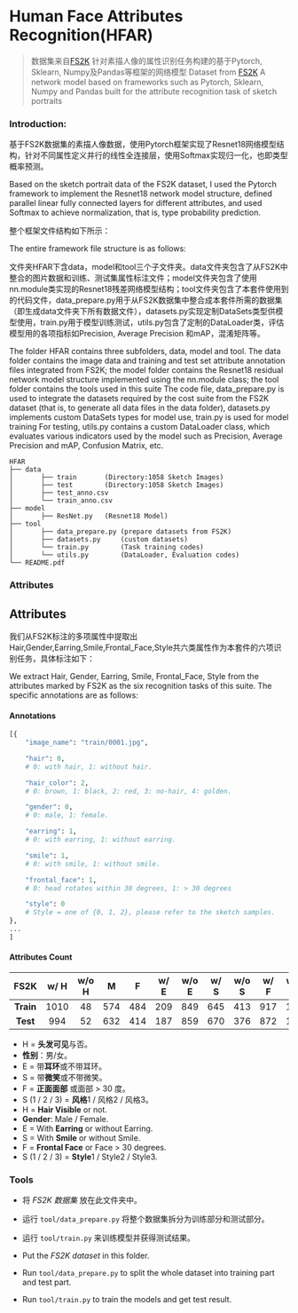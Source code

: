 
# Human Face Attributes Recognition(HFAR)

> 数据集来自[FS2K](https://github.com/DengPingFan/FS2K)
> 针对素描人像的属性识别任务构建的基于Pytorch, Sklearn, Numpy及Pandas等框架的网络模型
> Dataset from [FS2K](https://github.com/DengPingFan/FS2K)
> A network model based on frameworks such as Pytorch, Sklearn, Numpy and Pandas built for the attribute recognition task of sketch portraits

### Introduction:

基于FS2K数据集的素描人像数据，使用Pytorch框架实现了Resnet18网络模型结构，针对不同属性定义并行的线性全连接层，使用Softmax实现归一化，也即类型概率预测。

Based on the sketch portrait data of the FS2K dataset, I used the Pytorch framework to implement the Resnet18 network model structure, defined parallel linear fully connected layers for different attributes, and used Softmax to achieve normalization, that is, type probability prediction.

整个框架文件结构如下所示：

The entire framework file structure is as follows:

文件夹HFAR下含data，model和tool三个子文件夹。data文件夹包含了从FS2K中整合的图片数据和训练、测试集属性标注文件；model文件夹包含了使用nn.module类实现的Resnet18残差网络模型结构；tool文件夹包含了本套件使用到的代码文件，data_prepare.py用于从FS2K数据集中整合成本套件所需的数据集（即生成data文件夹下所有数据文件），datasets.py实现定制DataSets类型供模型使用，train.py用于模型训练测试，utils.py包含了定制的DataLoader类，评估模型用的各项指标如Precision, Average Precision 和mAP，混淆矩阵等。

The folder HFAR contains three subfolders, data, model and tool. The data folder contains the image data and training and test set attribute annotation files integrated from FS2K; the model folder contains the Resnet18 residual network model structure implemented using the nn.module class; the tool folder contains the tools used in this suite The code file, data_prepare.py is used to integrate the datasets required by the cost suite from the FS2K dataset (that is, to generate all data files in the data folder), datasets.py implements custom DataSets types for model use, train.py is used for model training For testing, utils.py contains a custom DataLoader class, which evaluates various indicators used by the model such as Precision, Average Precision and mAP, Confusion Matrix, etc.

```
HFAR
├── data
│       ├── train       (Directory:1058 Sketch Images)
│       ├── test        (Directory:1058 Sketch Images)
│       ├── test_anno.csv
│       └── train_anno.csv
├── model
│       ├── ResNet.py   (Resnet18 Model)
├── tool
│       ├── data_prepare.py (prepare datasets from FS2K)
│       ├── datasets.py     (custom datasets)
│       └── train.py        (Task training codes)
│       └── utils.py        (DataLoader, Evaluation codes)      
└── README.pdf
```

### Attributes


## Attributes

我们从FS2K标注的多项属性中提取出Hair,Gender,Earring,Smile,Frontal_Face,Style共六类属性作为本套件的六项识别任务，具体标注如下：

We extract Hair, Gender, Earring, Smile, Frontal_Face, Style from the attributes marked by FS2K as the six recognition tasks of this suite. The specific annotations are as follows:


#### Annotations

```python
[{
	"image_name": "train/0001.jpg",

	"hair": 0,
	# 0: with hair, 1: without hair.

	"hair_color": 2,
	# 0: brown, 1: black, 2: red, 3: no-hair, 4: golden.

	"gender": 0,
	# 0: male, 1: female.

	"earring": 1,
	# 0: with earring, 1: without earring.

	"smile": 1,
	# 0: with smile, 1: without smile.

	"frontal_face": 1,
	# 0: head rotates within 30 degrees, 1: > 30 degrees

	"style": 0
	# Style = one of {0, 1, 2}, please refer to the sketch samples.
},
...
]
```

#### Attributes Count

|   FS2K    | w/ H | w/o H |  M   |  F   | w/ E | w/o E | w/ S | w/o S | w/ F | w/o F |  S1  |  S2  |  S3  |
| :-------: | :--: | :---: | :--: | :--: | :--: | :---: | :--: | :---: | :--: | :---: | :--: | :--: | :--: |
| **Train** | 1010 |  48  | 574  | 484  | 209  |  849  | 645  |  413  | 917  |  141  | 357  | 351  | 350  |
| **Test**  | 994  |  52  | 632  | 414  | 187  |  859  | 670  |  376  | 872  |  174  | 619  | 381  |  46  |

+ H = **头发可见**与否。
+ **性别**：男/女。
+ E = 带**耳环**或不带耳环。
+ S = 带**微笑**或不带微笑。
+ F = **正面面部** 或面部 > 30 度。
+ S (1 / 2 / 3) = **风格**1 / 风格2 / 风格3。
+ H = **Hair Visible** or not.
+ **Gender**: Male / Female.
+ E = With **Earring** or without Earring.
+ S = With **Smile** or without Smile.
+ F = **Frontal Face** or Face > 30 degrees.
+ S (1 / 2 / 3) = **Style**1 / Style2 / Style3.

### Tools

+ 将 *FS2K 数据集* 放在此文件夹中。
+ 运行 `tool/data_prepare.py` 将整个数据集拆分为训练部分和测试部分。
+ 运行 `tool/train.py` 来训练模型并获得测试结果。

+ Put the *FS2K dataset* in this folder.
+ Run `tool/data_prepare.py` to split the whole dataset into training part and test part.
+ Run `tool/train.py` to train the models and get test result.

